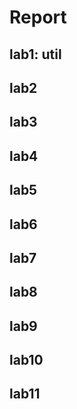 # Report

## lab1: util

## lab2

## lab3

## lab4

## lab5

## lab6

## lab7

## lab8

## lab9

## lab10

## lab11
